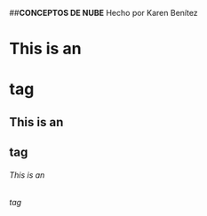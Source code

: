 ##**CONCEPTOS DE NUBE**
Hecho por Karen Benítez
# This is an <h1> tag
## This is an <h2> tag
###### This is an <h6> tag
